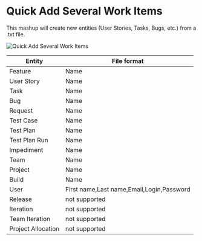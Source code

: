 Quick Add Several Work Items
==================

This mashup will create new entities (User Stories, Tasks, Bugs, etc.) from a .txt file.

![Quick Add Several Work Items](https://github.com/TargetProcess/TP3MashupLibrary/raw/master/Quick%20Add%20Several%20Work%20Items/QuickAddSeveralWorkItems.png)

| Entity  | File format |
| ------------- | ------------- |
| Feature  | Name  |
| User Story  | Name  |
| Task  | Name  |
| Bug | Name  |
| Request  | Name  |
| Test Case  | Name  |
| Test Plan  | Name  |
| Test Plan Run  | Name  |
| Impediment  | Name  |
| Team  | Name  |
| Project  | Name  |
| Build  | Name  |
| User  | First name,Last name,Email,Login,Password  |
| Release  | not supported  |
| Iteration  | not supported  |
| Team Iteration  | not supported  |
| Project Allocation  | not supported  |

